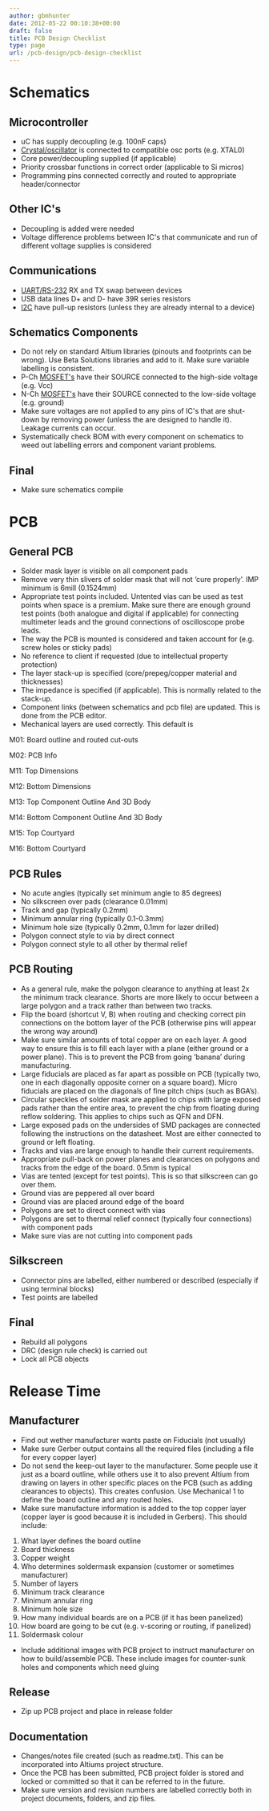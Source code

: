 ```yaml
---
author: gbmhunter
date: 2012-05-22 00:10:38+00:00
draft: false
title: PCB Design Checklist
type: page
url: /pcb-design/pcb-design-checklist
---
```


# Schematics

## Microcontroller

* uC has supply decoupling (e.g. 100nF caps)
* [Crystal/oscillator](/electronics/components/crystals) is connected to compatible osc ports (e.g. XTAL0)
* Core power/decoupling supplied (if applicable)
* Priority crossbar functions in correct order (applicable to Si micros)
* Programming pins connected correctly and routed to appropriate header/connector

## Other IC's

* Decoupling is added were needed
* Voltage difference problems between IC's that communicate and run of different voltage supplies is considered

## Communications

* [UART/RS-232](/electronics/circuit-design/uart) RX and TX swap between devices
* USB data lines D+ and D- have 39R series resistors
* [I2C](/electronics/circuit-design/i2c-communication) have pull-up resistors (unless they are already internal to a device)

## Schematics Components

* Do not rely on standard Altium libraries (pinouts and footprints can be wrong). Use Beta Solutions libraries and add to it. Make sure variable labelling is consistent.
* P-Ch [MOSFET's](/electronics/components/mosfets) have their SOURCE connected to the high-side voltage (e.g. Vcc)
* N-Ch [MOSFET's](/electronics/components/mosfets) have their SOURCE connected to the low-side voltage (e.g. ground)
* Make sure voltages are not applied to any pins of IC's that are shut-down by removing power (unless the are designed to handle it). Leakage currents can occur.
* Systematically check BOM with every component on schematics to weed out labelling errors and component variant problems.

## Final

* Make sure schematics compile

# PCB

## General PCB

* Solder mask layer is visible on all component pads
* Remove very thin slivers of solder mask that will not ‘cure properly’. IMP minimum is 6mill (0.1524mm)
* Appropriate test points included. Untented vias can be used as test points when space is a premium. Make sure there are enough ground test points (both analogue and digital if applicable) for connecting multimeter leads and the ground connections of oscilloscope probe leads.
* The way the PCB is mounted is considered and taken account for (e.g. screw holes or sticky pads)
* No reference to client if requested (due to intellectual property protection)
* The layer stack-up is specified (core/prepeg/copper material and thicknesses)
* The impedance is specified (if applicable). This is normally related to the stack-up.
* Component links (between schematics and pcb file) are updated. This is done from the PCB editor.
* Mechanical layers are used correctly. This default is  

M01: Board outline and routed cut-outs  

M02: PCB Info  

M11: Top Dimensions  

M12: Bottom Dimensions  

M13: Top Component Outline And 3D Body  

M14: Bottom Component Outline And 3D Body  

M15: Top Courtyard  

M16: Bottom Courtyard

## PCB Rules

* No acute angles (typically set minimum angle to 85 degrees)
* No silkscreen over pads (clearance 0.01mm)
* Track and gap (typically 0.2mm)
* Minimum annular ring (typically 0.1-0.3mm)
* Minimum hole size (typically 0.2mm, 0.1mm for lazer drilled)
* Polygon connect style to via by direct connect
* Polygon connect style to all other by thermal relief

## PCB Routing

* As a general rule, make the polygon clearance to anything at least 2x the minimum track clearance. Shorts are more likely to occur between a large polygon and a track rather than between two tracks.
* Flip the board (shortcut V, B) when routing and checking correct pin connections on the bottom layer of the PCB (otherwise pins will appear the wrong way around)
* Make sure similar amounts of total copper are on each layer. A good way to ensure this is to fill each layer with a plane (either ground or a power plane). This is to prevent the PCB from going ‘banana’ during manufacturing.
* Large fiducials are placed as far apart as possible on PCB (typically two, one in each diagonally opposite corner on a square board). Micro fiducials are placed on the diagonals of fine pitch chips (such as BGA’s).
* Circular speckles of solder mask are applied to chips with large exposed pads rather than the entire area, to prevent the chip from floating during reflow soldering. This applies to chips such as QFN and DFN.
* Large exposed pads on the undersides of SMD packages are connected following the instructions on the datasheet. Most are either connected to ground or left floating.
* Tracks and vias are large enough to handle their current requirements.
* Appropriate pull-back on power planes and clearances on polygons and tracks from the edge of the board. 0.5mm is typical
* Vias are tented (except for test points). This is so that silkscreen can go over them.
* Ground vias are peppered all over board
* Ground vias are placed around edge of the board
* Polygons are set to direct connect with vias
* Polygons are set to thermal relief connect (typically four connections) with component pads
* Make sure vias are not cutting into component pads

## Silkscreen

* Connector pins are labelled, either numbered or described (especially if using terminal blocks)
* Test points are labelled

## Final

* Rebuild all polygons
* DRC (design rule check) is carried out
* Lock all PCB objects

# Release Time

## Manufacturer

* Find out wether manufacturer wants paste on Fiducials (not usually)
* Make sure Gerber output contains all the required files (including a file for every copper layer)
* Do not send the keep-out layer to the manufacturer. Some people use it just as a board outline, while others use it to also prevent Altium from drawing on layers in other specific places on the PCB (such as adding clearances to objects). This creates confusion. Use Mechanical 1 to define the board outline and any routed holes.
* Make sure manufacture information is added to the top copper layer (copper layer is good because it is included in Gerbers). This should include:

1. What layer defines the board outline
2. Board thickness
3. Copper weight
4. Who determines soldermask expansion (customer or sometimes manufacturer)
5. Number of layers
6. Minimum track clearance
7. Minimum annular ring
8. Minimum hole size
9. How many individual boards are on a PCB (if it has been panelized)
10. How board are going to be cut (e.g. v-scoring or routing, if panelized)
11. Soldermask colour

* Include additional images with PCB project to instruct manufacturer on how to build/assemble PCB. These include images for counter-sunk holes and components which need gluing

## Release

* Zip up PCB project and place in release folder

## Documentation

* Changes/notes file created (such as readme.txt). This can be incorporated into Altiums project structure.
* Once the PCB has been submitted, PCB project folder is stored and locked or committed so that it can be referred to in the future.
* Make sure version and revision numbers are labelled correctly both in project documents, folders, and zip files.
